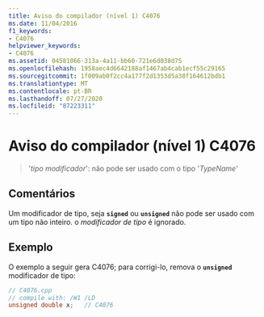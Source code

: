 ```yaml
---
title: Aviso do compilador (nível 1) C4076
ms.date: 11/04/2016
f1_keywords:
- C4076
helpviewer_keywords:
- C4076
ms.assetid: 04581066-313a-4a11-bb60-721e6d038d75
ms.openlocfilehash: 1958aec4d6642188af1467ab4cab1ecf55c29165
ms.sourcegitcommit: 1f009ab0f2cc4a177f2d1353d5a38f164612bdb1
ms.translationtype: MT
ms.contentlocale: pt-BR
ms.lasthandoff: 07/27/2020
ms.locfileid: "87223311"
---
```

# <a name="compiler-warning-level-1-c4076"></a>Aviso do compilador (nível 1) C4076

> '*tipo modificador*': não pode ser usado com o tipo '*TypeName*'

## <a name="remarks"></a>Comentários

Um modificador de tipo, seja **`signed`** ou **`unsigned`** não pode ser usado com um tipo não inteiro. o *modificador de tipo* é ignorado.

## <a name="example"></a>Exemplo

O exemplo a seguir gera C4076; para corrigi-lo, remova o **`unsigned`** modificador de tipo:

```cpp
// C4076.cpp
// compile with: /W1 /LD
unsigned double x;   // C4076
```
